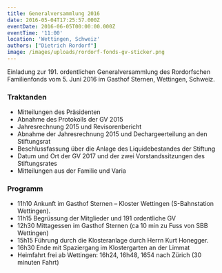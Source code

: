 ```yaml
---
title: Generalversammlung 2016
date: 2016-05-04T17:25:57.000Z
eventDate: 2016-06-05T00:00:00.000Z
eventTime: '11:00'
location: 'Wettingen, Schweiz'
authors: ["Dietrich Rordorf"]
image: /images/uploads/rordorf-fonds-gv-sticker.png
---
```

Einladung zur 191. ordentlichen Generalversammlung des Rordorfschen Familienfonds vom 5. Juni 2016 im Gasthof Sternen, Wettingen, Schweiz.

<!--more-->

### Traktanden

- Mitteilungen des Präsidenten
- Abnahme des Protokolls der GV 2015
- Jahresrechnung 2015 und Revisorenbericht
- Abnahme der Jahresrechnung 2015 und Dechargeerteilung an den Stiftungsrat
- Beschlussfassung über die Anlage des Liquidebestandes der Stiftung
- Datum und Ort der GV 2017 und der zwei Vorstandssitzungen des Stiftungsrates
- Mitteilungen aus der Familie und Varia

### Programm
- 11h10 Ankunft im Gasthof Sternen – Kloster Wettingen (S-Bahnstation Wettingen).
- 11h15 Begrüssung der Mitglieder und 191 ordentliche GV
- 12h30 Mittagessen im Gasthof Sternen (ca 10 min zu Fuss von SBB Wettingen)
- 15h15 Führung durch die Klosteranlage durch Herrn Kurt Honegger.
- 16h30 Ende mit Spaziergang im Klostergarten an der Limmat
- Heimfahrt frei ab Wettingen: 16h24, 16h48, 1654 nach Zürich (30 minuten Fahrt)
